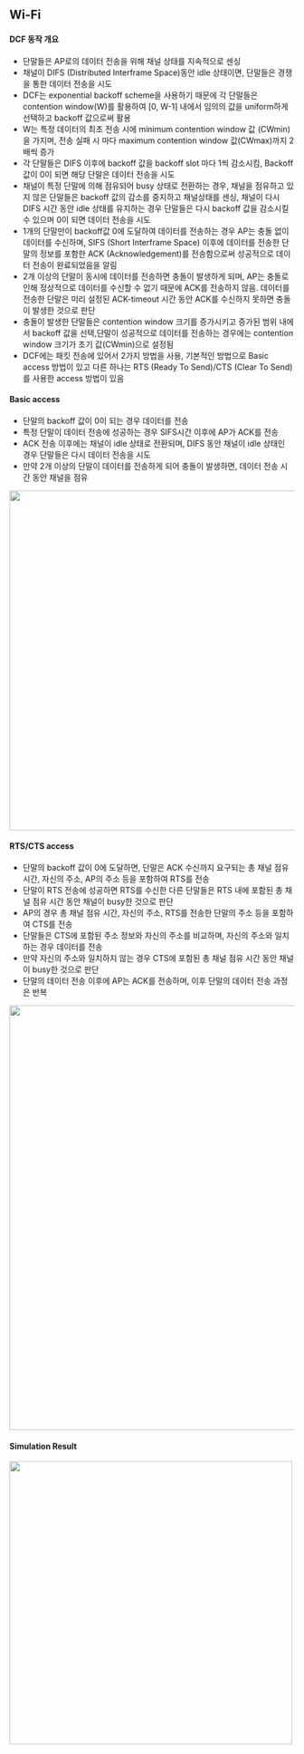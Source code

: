 ## Wi-Fi

#### DCF 동작 개요
- 단말들은 AP로의 데이터 전송을 위해 채널 상태를 지속적으로 센싱
- 채널이 DIFS (Distributed Interframe Space)동안 idle 상태이면, 단말들은 경쟁을 통한 데이터 전송을 시도
- DCF는 exponential backoff scheme을 사용하기 때문에 각 단말들은 contention window(W)를 활용하여 [0, W-1] 내에서 임의의 값을 uniform하게 선택하고 backoff 값으로써 활용
- W는 특정 데이터의 최초 전송 시에 minimum contention window 값 (CWmin)을 가지며, 전송 실패 시 마다 maximum contention window 값(CWmax)까지 2배씩 증가
- 각 단말들은 DIFS 이후에 backoff 값을 backoff slot 마다 1씩 감소시킴, Backoff 값이 0이 되면 해당 단말은 데이터 전송을 시도
- 채널이 특정 단말에 의해 점유되어 busy 상태로 전환하는 경우, 채널을 점유하고 있지 않은 단말들은 backoff 값의 감소를 중지하고 채널상태를 센싱, 채널이 다시 DIFS 시간 동안 idle 상태를 유지하는 경우 단말들은 다시 backoff 값을 감소시킬 수 있으며 0이 되면 데이터 전송을 시도
- 1개의 단말만이 backoff값 0에 도달하여 데이터를 전송하는 경우 AP는 충돌 없이 데이터를 수신하며, SIFS (Short Interframe Space) 이후에 데이터를 전송한 단말의 정보를 포함한 ACK (Acknowledgement)를 전송함으로써 성공적으로 데이터 전송이 완료되었음을 알림
- 2개 이상의 단말이 동시에 데이터를 전송하면 충돌이 발생하게 되며, AP는 충돌로 인해 정상적으로 데이터를 수신할 수 없기 때문에 ACK를 전송하지 않음. 데이터를 전송한 단말은 미리 설정된 ACK-timeout 시간 동안 ACK를 수신하지 못하면 충돌이 발생한 것으로 판단
- 충돌이 발생한 단말들은 contention window 크기를 증가시키고 증가된 범위 내에서 backoff 값을 선택,단말이 성공적으로 데이터를 전송하는 경우에는 contention window 크기가 초기 값(CWmin)으로 설정됨
- DCF에는 패킷 전송에 있어서 2가지 방법을 사용, 기본적인 방법으로 Basic access 방법이 있고 다른 하나는 RTS (Ready To Send)/CTS (Clear To Send)를 사용한 access 방법이 있음

#### Basic access
- 단말의 backoff 값이 0이 되는 경우 데이터를 전송
- 특정 단말이 데이터 전송에 성공하는 경우 SIFS시간 이후에 AP가 ACK를 전송
- ACK 전송 이후에는 채널이 idle 상태로 전환되며, DIFS 동안 채널이 idle 상태인 경우 단말들은 다시 데이터 전송을 시도
- 만약 2개 이상의 단말이 데이터를 전송하게 되어 충돌이 발생하면, 데이터 전송 시간 동안 채널을 점유

<img src="https://user-images.githubusercontent.com/58179712/125152180-f1e2ba80-e185-11eb-95af-60dbe42ac3df.PNG"  width="600">


#### RTS/CTS access
- 단말의 backoff 값이 0에 도달하면, 단말은 ACK 수신까지 요구되는 총 채널 점유 시간, 자신의 주소, AP의 주소 등을 포함하여 RTS를 전송
- 단말이 RTS 전송에 성공하면 RTS를 수신한 다른 단말들은 RTS 내에 포함된 총 채널 점유 시간 동안 채널이 busy한 것으로 판단
- AP의 경우 총 채널 점유 시간, 자신의 주소, RTS를 전송한 단말의 주소 등을 포함하여 CTS를 전송
- 단말들은 CTS에 포함된 주소 정보와 자신의 주소를 비교하며, 자신의 주소와 일치하는 경우 데이터를 전송
- 만약 자신의 주소와 일치하지 않는 경우 CTS에 포함된 총 채널 점유 시간 동안 채널이 busy한 것으로 판단
- 단말의 데이터 전송 이후에 AP는 ACK를 전송하며, 이후 단말의 데이터 전송 과정은 반복

<img src="https://user-images.githubusercontent.com/58179712/125152182-f313e780-e185-11eb-8298-96073b797638.PNG"  width="750">


#### Simulation Result

<img src="https://user-images.githubusercontent.com/58179712/125152660-0eccbd00-e189-11eb-86cb-8515809bfcc7.PNG"  width="500">

